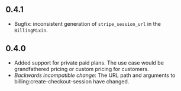 0.4.1
----------------------
- Bugfix: inconsistent generation of `stripe_session_url` in the `BillingMixin`.

0.4.0
----------------------
- Added support for private paid plans. The use case would be grandfathered pricing or custom pricing for customers.
- _Backwards incompatible change_: The URL path and arguments to billing:create-checkout-session have changed.
